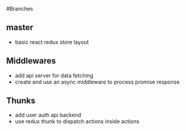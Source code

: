#Branches
## master
- basic react redux store layout
## Middlewares
- add api server for data fetching
- create and use an async middleware to process promise response
## Thunks
- add user auth api backend
- use redux thunk to dispatch actions inside actions

